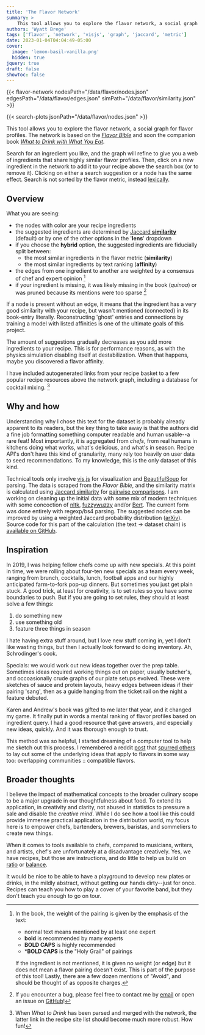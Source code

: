 ```yaml
---
title: 'The Flavor Network'
summary: >
    This tool allows you to explore the flavor network, a social graph for flavor profiles. The network is based on the [*Flavor Bible*](https://karenandandrew.com/books/the-flavor-bible/) and soon the companion book [*What to Drink with What You Eat*](https://karenandandrew.com/books/what-to-drink-with-what-you-eat/).
authors: 'Wyatt Brege'
tags: ['flavor', 'network', 'visjs', 'graph', 'jaccard', 'metric']
date: 2023-01-04T04:04:49-05:00
cover:
  image: 'lemon-basil-vanilla.png'
  hidden: true
jquery: true
draft: false
showToc: false
---
```


{{< flavor-network 
  nodesPath="/data/flavor/nodes.json" 
  edgesPath="/data/flavor/edges.json"
  simPath="/data/flavor/similarity.json" >}}

{{< search-plots jsonPath="/data/flavor/nodes.json" >}}

This tool allows you to explore the flavor network, a social graph for flavor profiles.
The network is based on the 
[*Flavor Bible*](https://karenandandrew.com/books/the-flavor-bible/) and soon the companion book 
[*What to Drink with What You Eat*](https://karenandandrew.com/books/what-to-drink-with-what-you-eat/).

Search for an ingredient you like, and the graph will refine to give you a web of ingredients that share highly similar flavor profiles. 
Then, click on a new ingredient in the network to add it to your recipe above the search box (or to remove it).
Clicking on either a search suggestion or a node has the same effect.
Search is not sorted by the flavor metric, instead [lexically](https://fusejs.io/).

## Overview

What you are seeing:
* the nodes with color are your recipe ingredients
* the suggested ingredients are determined by [Jaccard **similarity**](https://en.wikipedia.org/wiki/Jaccard_index) (default) or by one of the other options in the '**lens**' dropdown
* if you choose the **hybrid** option, the suggested ingredients are fiducially split between:
  - the most similar ingredients in the flavor metric (**similarity**)
  - the most similar ingredients by text ranking (**affinity**)
* the edges from one ingredient to another are weighted by a consensus of chef and expert opinion [^1]
* if your ingredient is missing, it was likely missing in the book (*quinoa*) or was pruned because its mentions were too sparse [^2]

If a node is present without an edge, it means that the ingredient has a very good similarity with your recipe, but wasn't mentioned (connected) in its book-entry literally.
Reconstructing 'ghost' entries and connections by training a model with listed affinities is one of the ultimate goals of this project.

The amount of suggestions gradually decreases as you add more ingredients to your recipe.
This is for performance reasons, as with the physics simulation disabling itself at destabilization.
When that happens, maybe you discovered a flavor affinity.

I have included autogenerated links from your recipe basket to a few popular recipe resources above the network graph, including a database for cocktail mixing. [^3] 

## Why and how

Understanding why I chose this text for the dataset is probably already apparent to its readers, but the key thing to take away is that the authors did a fine job formatting something computer readable and human usable--a rare feat!
Most importantly, it is aggregated from *chefs*, from real humans in kitchens doing what works, what's delicious, and what's in season.
Recipe API's don't have this kind of granularity, many rely too heavily on user data to seed recommendations.
To my knowledge, this is the only dataset of this kind.

Technical tools only involve [vis.js](https://visjs.org/) for visualization and [BeautifulSoup](https://www.crummy.com/software/BeautifulSoup/bs4/doc/) for parsing.
The data is scraped from the *Flavor Bible*, and the similarity matrix is calculated using [Jaccard similarity](https://en.wikipedia.org/wiki/Jaccard_index) for [pairwise comparisons](https://en.wikipedia.org/wiki/Pairwise_comparison).
I am working on cleaning up the initial data with some mix of modern techniques with some concoction of
[nltk](https://www.nltk.org/), 
[fuzzywuzzy](https://github.com/seatgeek/fuzzywuzzy) 
and/or 
[Bert](https://huggingface.co/docs/transformers/model_doc/bert). 
The current form was done entirely with regexp/bs4 parsing.
The suggested nodes can be improved by using a weighted Jaccard probability distribution ([arXiv](https://arxiv.org/abs/1809.04052)).
Source code for this part of the calculation (the text → dataset chain) is [available on GitHub](https://github.com/brege/flavor-project).

## Inspiration

In 2019, I was helping fellow chefs come up with new specials. 
At this point in time, we were rolling about four-ten new specials as a team every week, 
ranging from brunch, cocktails, lunch, football apps and our highly anticipated farm-to-fork pop-up dinners.
But sometimes you just get plain stuck. 
A good trick, at least for creativity, is to set rules so you have some boundaries to push. 
But if you are going to set rules, they should at least solve a few things:
1. do something new
2. use something old
3. feature three things in season

I hate having extra stuff around, but I love new stuff coming in, yet I don't like wasting things, but then I actually look forward to doing inventory.  Ah, Schrodinger's cook.

Specials:  we would work out new ideas together over the prep table.
Sometimes ideas required working things out on paper, usually butcher's, 
and occoasionally crude graphs of our plate setups evolved.
These were sketches of sauce and protein layouts, heavy edges between ideas if their pairing 'sang', then as a guide hanging from the ticket rail on the night a feature debuted.

Karen and Andrew's book was gifted to me later that year, and it changed my game.
It finally put in words a mental ranking of flavor profiles based on ingredient query.
I had a good resource that gave answers, and especially new ideas, quickly. 
And it was thorough enough to trust.

This method was so helpful, I started dreaming of a computer tool to help me sketch out this process. I remembered a reddit 
[post](https://www.reddit.com/r/datasets/comments/3bxlg7/i_have_every_publicly_available_reddit_comment/) 
that 
[spurred others](https://www.reddit.com/r/dataisbeautiful/comments/ae88pk/interactive_visualization_of_related_subreddits/) 
to lay out some of the underlying ideas that apply to flavors in some way too: overlapping communities :: compatible flavors. 

## Broader thoughts

I believe the impact of mathematical concepts to the broader culinary scope to be a major upgrade in our thoughtfulness about food.
To extend its application, in creativity and clarity, not abused in statistics to pressure a sale and disable the *creative mind*.
While I do see how a tool like this could provide immense practical application in the distribution world, my focus here is to empower chefs, bartenders, brewers, baristas, and sommeliers to create new things.

When it comes to tools available to chefs, 
compared to musicians, writers, and artists,
chef's are unfortunately at a disadvantage creatively.
Yes, we have recipes, but those are instructions, and do little to help us build on [ratio](https://ruhlman.com/ruhlmans-books/) or [balance](https://www.saltfatacidheat.com/).

It would be nice to be able to have a playground to develop new plates or drinks, in the mildly abstract, without getting our hands dirty--just for once. 
Recipes can teach you how to play a cover of your favorite band, but they don't teach you enough to go on tour.


[^1]: In the book, the weight of the pairing is given by the emphasis of the text:
    * normal text means mentioned by at least one expert
    * **bold** is recommended by many experts
    * **BOLD CAPS** is highly recommended 
    * \***BOLD CAPS** is the "Holy Grail" of pairings

    If the ingredient is not mentioned, it is given no weight (or edge) but it does not mean a flavor pairing doesn't exist.
    This is part of the purpose of this tool! Lastly, there are a few dozen mentions of "Avoid", and should be thought of as opposite charges.

[^2]: If you encounter a bug, please feel free to contact me by [email](mailto:wyatt@brege.org)
or open an issue on
[GitHub](https://github.com/brege/flavor-project/issues)!

[^3]: When *What to Drink* has been parsed and merged with the network, the latter link in the recipe site list should become much more robust. How fun!

